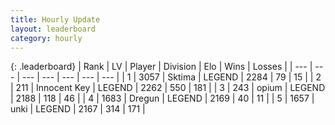 ```yaml
---
title: Hourly Update
layout: leaderboard
category: hourly
---
```


{: .leaderboard}
| Rank | LV | Player | Division | Elo | Wins | Losses |
| --- | --- | --- | --- | --- | --- | --- |
| <span data-change="0">1</span> | 3057 | <span title="ID: 353063">Sktima</span> | LEGEND | <span data-change="0">2284</span> | <span data-change="0">79</span> | <span data-change="0">15</span> |
| <span data-change="0">2</span> | 211 | <span title="ID: 773025">Innocent Key</span> | LEGEND | <span data-change="0">2262</span> | <span data-change="0">550</span> | <span data-change="0">181</span> |
| <span data-change="0">3</span> | 243 | <span title="ID: 750033">opium</span> | LEGEND | <span data-change="12">2188</span> | <span data-change="2">118</span> | <span data-change="0">46</span> |
| <span data-change="3">4</span> | 1683 | <span title="ID: 337810">Dregun</span> | LEGEND | <span data-change="6">2169</span> | <span data-change="1">40</span> | <span data-change="0">11</span> |
| <span data-change="9">5</span> | 1657 | <span title="ID: 692745">unki</span> | LEGEND | <span data-change="29">2167</span> | <span data-change="6">314</span> | <span data-change="0">171</span> |